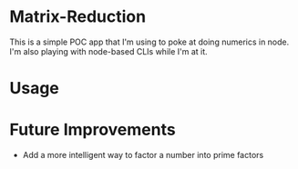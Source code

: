 # Matrix-Reduction

This is a simple POC app that I'm using to poke at doing numerics in node. I'm also playing with node-based CLIs while I'm
at it.

# Usage

# Future Improvements

* Add a more intelligent way to factor a number into prime factors